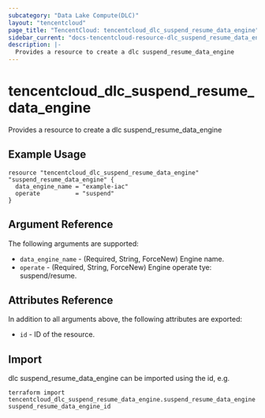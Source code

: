 ```yaml
---
subcategory: "Data Lake Compute(DLC)"
layout: "tencentcloud"
page_title: "TencentCloud: tencentcloud_dlc_suspend_resume_data_engine"
sidebar_current: "docs-tencentcloud-resource-dlc_suspend_resume_data_engine"
description: |-
  Provides a resource to create a dlc suspend_resume_data_engine
---
```


# tencentcloud_dlc_suspend_resume_data_engine

Provides a resource to create a dlc suspend_resume_data_engine

## Example Usage

```hcl
resource "tencentcloud_dlc_suspend_resume_data_engine" "suspend_resume_data_engine" {
  data_engine_name = "example-iac"
  operate          = "suspend"
}
```

## Argument Reference

The following arguments are supported:

* `data_engine_name` - (Required, String, ForceNew) Engine name.
* `operate` - (Required, String, ForceNew) Engine operate tye: suspend/resume.

## Attributes Reference

In addition to all arguments above, the following attributes are exported:

* `id` - ID of the resource.



## Import

dlc suspend_resume_data_engine can be imported using the id, e.g.

```
terraform import tencentcloud_dlc_suspend_resume_data_engine.suspend_resume_data_engine suspend_resume_data_engine_id
```

